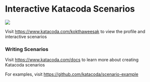 # Interactive Katacoda Scenarios

[![](http://shields.katacoda.com/katacoda/kokthaweesak/count.svg)](https://www.katacoda.com/kokthaweesak "Get your profile on Katacoda.com")

Visit https://www.katacoda.com/kokthaweesak to view the profile and interactive scenarios

### Writing Scenarios
Visit https://www.katacoda.com/docs to learn more about creating Katacoda scenarios

For examples, visit https://github.com/katacoda/scenario-example
